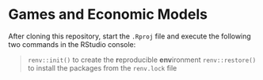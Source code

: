 # Games and Economic Models

After cloning this repository, start the `.Rproj` file and execute the following two commands in the RStudio console:

> `renv::init()` to create the **r**eproducible **env**ironment
> `renv::restore()` to install the packages from the `renv.lock` file
